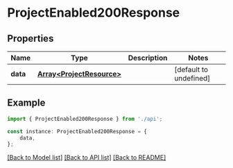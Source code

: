 # ProjectEnabled200Response


## Properties

Name | Type | Description | Notes
------------ | ------------- | ------------- | -------------
**data** | [**Array&lt;ProjectResource&gt;**](ProjectResource.md) |  | [default to undefined]

## Example

```typescript
import { ProjectEnabled200Response } from './api';

const instance: ProjectEnabled200Response = {
    data,
};
```

[[Back to Model list]](../README.md#documentation-for-models) [[Back to API list]](../README.md#documentation-for-api-endpoints) [[Back to README]](../README.md)
